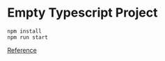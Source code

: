 # Empty Typescript Project

```shell
npm install
npm run start
```

[Reference](https://basarat.gitbooks.io/typescript/content/docs/quick/nodejs.html)
